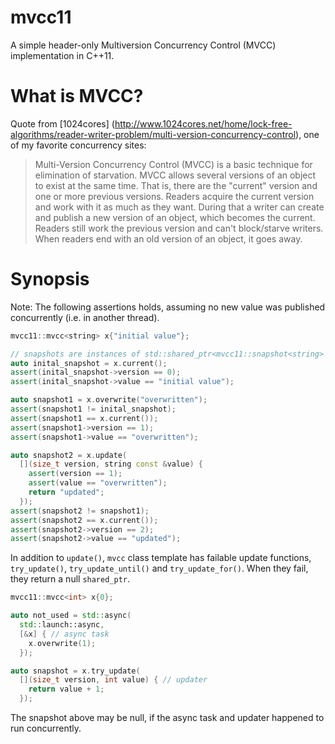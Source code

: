 mvcc11
======

A simple header-only Multiversion Concurrency Control (MVCC) implementation in C++11.

What is MVCC?
=============

Quote from [1024cores] (http://www.1024cores.net/home/lock-free-algorithms/reader-writer-problem/multi-version-concurrency-control), one of my favorite concurrency sites:

> Multi-Version Concurrency Control (MVCC) is a basic technique for elimination of starvation. MVCC allows several versions of an object to exist at the same time. That is, there are the "current" version and one or more previous versions. Readers acquire the current version and work with it as much as they want. During that a writer can create and publish a new version of an object, which becomes the current. Readers still work the previous version and can't block/starve writers. When readers end with an old version of an object, it goes away.


Synopsis
========

Note: The following assertions holds, assuming no new value was published concurrently (i.e. in another thread).

```C++
mvcc11::mvcc<string> x{"initial value"};

// snapshots are instances of std::shared_ptr<mvcc11::snapshot<string> const>
auto inital_snapshot = x.current();
assert(inital_snapshot->version == 0);
assert(inital_snapshot->value == "initial value");

auto snapshot1 = x.overwrite("overwritten");
assert(snapshot1 != inital_snapshot);
assert(snapshot1 == x.current());
assert(snapshot1->version == 1);
assert(snapshot1->value == "overwritten");

auto snapshot2 = x.update(
  [](size_t version, string const &value) {
    assert(version == 1);
    assert(value == "overwritten");
    return "updated";
  });
assert(snapshot2 != snapshot1);
assert(snapshot2 == x.current());
assert(snapshot2->version == 2);
assert(snapshot2->value == "updated");
```

In addition to `update()`, `mvcc` class template has failable update functions, `try_update()`, `try_update_until()` and `try_update_for()`. When they fail, they return a null `shared_ptr`.

```C++
mvcc11::mvcc<int> x{0};

auto not_used = std::async(
  std::launch::async,
  [&x] { // async task
    x.overwrite(1);
  });

auto snapshot = x.try_update(
  [](size_t version, int value) { // updater
    return value + 1;
  });
```
The snapshot above may be null, if the async task and updater happened to run concurrently.
